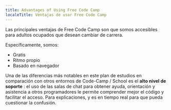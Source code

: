 ```yaml
---
title: Advantages of Using Free Code Camp
localeTitle: Ventajas de usar Free Code Camp
---
```

Las principales ventajas de Free Code Camp son que somos accesibles para adultos ocupados que desean cambiar de carrera.

Específicamente, somos:

*   Gratis
*   Ritmo propio
*   Basado en navegador

Una de las diferencias más notables en este plan de estudios en comparación con otros entornos de Code-Camp / School es el **alto nivel de soporte** : el uso de las salas de chat para obtener ayuda, orientación y asistencia a otros programadores le permite comprender mejor el código y facilitar el acceso. Para explicaciones, y es en tiempo real para que pueda cuestionar la confusión.
